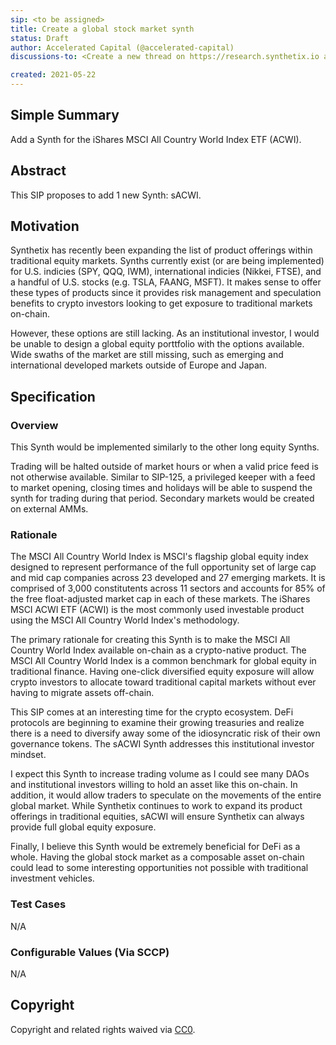```yaml
---
sip: <to be assigned>
title: Create a global stock market synth
status: Draft
author: Accelerated Capital (@accelerated-capital)
discussions-to: <Create a new thread on https://research.synthetix.io and drop the link here> 

created: 2021-05-22
---
```


<!--You can leave these HTML comments in your merged SIP and delete the visible duplicate text guides, they will not appear and may be helpful to refer to if you edit it again. This is the suggested template for new SIPs. Note that an SIP number will be assigned by an editor. When opening a pull request to submit your SIP, please use an abbreviated title in the filename, `sip-draft_title_abbrev.md`. The title should be 44 characters or less.-->

## Simple Summary
<!--"If you can't explain it simply, you don't understand it well enough." Simply describe the outcome the proposed changes intends to achieve. This should be non-technical and accessible to a casual community member.-->
Add a Synth for the iShares MSCI All Country World Index ETF (ACWI).

## Abstract
<!--A short (~200 word) description of the proposed change, the abstract should clearly describe the proposed change. This is what *will* be done if the SIP is implemented, not *why* it should be done or *how* it will be done. If the SIP proposes deploying a new contract, write, "we propose to deploy a new contract that will do x".-->
This SIP proposes to add 1 new Synth: sACWI.

## Motivation
<!--This is the problem statement. This is the *why* of the SIP. It should clearly explain *why* the current state of the protocol is inadequate.  It is critical that you explain *why* the change is needed, if the SIP proposes changing how something is calculated, you must address *why* the current calculation is innaccurate or wrong. This is not the place to describe how the SIP will address the issue!-->
Synthetix has recently been expanding the list of product offerings within traditional equity markets. Synths currently exist (or are being implemented) for U.S. indicies (SPY, QQQ, IWM), international indicies (Nikkei, FTSE), and a handful of U.S. stocks (e.g. TSLA, FAANG, MSFT). It makes sense to offer these types of products since it provides risk management and speculation benefits to crypto investors looking to get exposure to traditional markets on-chain. 
  
However, these options are still lacking. As an institutional investor, I would be unable to design a global equity porttfolio with the options available. Wide swaths of the market are still missing, such as emerging and international developed markets outside of Europe and Japan. 

## Specification
<!--The specification should describe the syntax and semantics of any new feature, there are five sections
1. Overview
2. Rationale
3. Technical Specification
4. Test Cases
5. Configurable Values
-->

### Overview
<!--This is a high level overview of *how* the SIP will solve the problem. The overview should clearly describe how the new feature will be implemented.-->
This Synth would be implemented similarly to the other long equity Synths. 

Trading will be halted outside of market hours or when a valid price feed is not otherwise available. Similar to SIP-125, a privileged keeper with a feed to market opening, closing times and holidays will be able to suspend the synth for trading during that period. Secondary markets would be created on external AMMs. 

### Rationale
<!--This is where you explain the reasoning behind how you propose to solve the problem. Why did you propose to implement the change in this way, what were the considerations and trade-offs. The rationale fleshes out what motivated the design and why particular design decisions were made. It should describe alternate designs that were considered and related work. The rationale may also provide evidence of consensus within the community, and should discuss important objections or concerns raised during discussion.-->
The MSCI All Country World Index is MSCI's flagship global equity index designed to represent performance of the full opportunity set of large cap and mid cap companies across 23 developed and 27 emerging markets. It is comprised of 3,000 constitutents across 11 sectors and accounts for 85% of the free float-adjusted market cap in each of these markets. The iShares MSCI ACWI ETF (ACWI) is the most commonly used investable product using the MSCI All Country World Index's methodology.

The primary rationale for creating this Synth is to make the MSCI All Country World Index available on-chain as a crypto-native product. The MSCI All Country World Index is a common benchmark for global equity in traditional finance. Having one-click diversified equity exposure will allow crypto investors to allocate toward traditional capital markets without ever having to migrate assets off-chain.
  
This SIP comes at an interesting time for the crypto ecosystem. DeFi protocols are beginning to examine their growing treasuries and realize there is a need to diversify away some of the idiosyncratic risk of their own governance tokens. The sACWI Synth addresses this institutional investor mindset.
  
I expect this Synth to increase trading volume as I could see many DAOs and institutional investors willing to hold an asset like this on-chain. In addition, it would allow traders to speculate on the movements of the entire global market. While Synthetix continues to work to expand its product offerings in traditional equities, sACWI will ensure Synthetix can always provide full global equity exposure.
  
Finally, I believe this Synth would be extremely beneficial for DeFi as a whole. Having the global stock market as a composable asset on-chain could lead to some interesting opportunities not possible with traditional investment vehicles.
  
### Test Cases
<!--Test cases for an implementation are mandatory for SIPs but can be included with the implementation..-->
N/A

### Configurable Values (Via SCCP)
<!--Please list all values configurable via SCCP under this implementation.-->
N/A

## Copyright
Copyright and related rights waived via [CC0](https://creativecommons.org/publicdomain/zero/1.0/).
